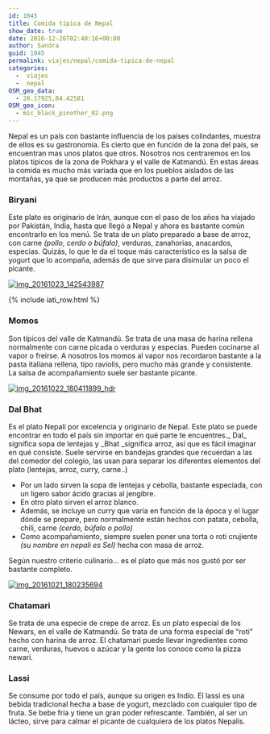 ```yaml
---
id: 1045
title: Comida típica de Nepal
show_date: true
date: 2016-12-26T02:40:16+00:00
author: Sandra
guid: 1045
permalink: viajes/nepal/comida-tipica-de-nepal
categories:
  -  viajes
  -  nepal
OSM_geo_data:
  - 28.17925,84.42581
OSM_geo_icon:
  - mic_black_pinother_02.png
---
```

Nepal es un país con bastante influencia de los países colindantes, muestra de ellos es su gastronomía. Es cierto que en función de la zona del país, se encuentran mas unos platos que otros. Nosotros nos centraremos en los platos típicos de la zona de Pokhara y el valle de Katmandú. En estas áreas la comida es mucho más variada que en los pueblos aislados de las montañas, ya que se producen más productos a parte del arroz.

### Biryani

Este plato es originario de Irán, aunque con el paso de los años ha viajado por Pakistán, India, hasta que llegó a Nepal y ahora es bastante común encontrarlo en los menú. Se trata de un plato preparado a base de arroz, con carne _(pollo, cerdo o búfalo)_, verduras, zanahorias, anacardos, especias. Quizás, lo que le da el toque más característico es la salsa de yogurt que lo acompaña, además de que sirve para disimular un poco el picante.

[<img loading="lazy"  class="alignnone size-wcbig wp-image-1111" src="https://uploads.andeandaran.com/2016/12/IMG_20161023_142543987.jpg" alt="img_20161023_142543987" />](https://uploads.andeandaran.com/2016/12/IMG_20161023_142543987.jpg)

<!-- Start shortcoder -->

{% include iati_row.html %}


<!-- End shortcoder v4.0.3-->

### Momos

Son típicos del valle de Katmandú. Se trata de una masa de harina rellena normalmente con carne picada o verduras y especias. Pueden cocinarse al vapor o freírse. A nosotros los momos al vapor nos recordaron bastante a la pasta italiana rellena, tipo raviolis, pero mucho más grande y consistente. La salsa de acompañamiento suele ser bastante picante.

[<img loading="lazy"  class="alignnone size-wcbig wp-image-1110" src="https://uploads.andeandaran.com/2016/12/IMG_20161022_180411899_HDR.jpg" alt="img_20161022_180411899_hdr" />](https://uploads.andeandaran.com/2016/12/IMG_20161022_180411899_HDR.jpg)

### Dal Bhat

Es el plato Nepalí por excelencia y originario de Nepal. Este plato se puede encontrar en todo el país sin importar en qué parte te encuentres._ Dal_ significa sopa de lentejas y _Bhat _significa arroz, así que es fácil imaginar en qué consiste. Suele servirse en bandejas grandes que recuerdan a las del comedor del colegio, las usan para separar los diferentes elementos del plato (lentejas, arroz, curry, carne..)

  * Por un lado sirven la sopa de lentejas y cebolla, bastante especiada, con un ligero sabor ácido gracias al jengibre.
  * En otro plato sirven el arroz blanco.
  * Además, se incluye un curry que varía en función de la época y el lugar dónde se prepare, pero normalmente están hechos con patata, cebolla, chili, carne _(cerdo, búfalo o pollo)_
  * Como acompañamiento, siempre suelen poner una torta o roti crujiente _(su nombre en nepali es Sel)_ hecha con masa de arroz.

Según nuestro criterio culinario... es el plato que más nos gustó por ser bastante completo.

[<img loading="lazy"  class="alignnone wp-image-1109 size-wcbig" src="https://uploads.andeandaran.com/2016/12/IMG_20161021_180235694-e1482720952986.jpg?resize=800%2C540" alt="img_20161021_180235694" />](https://uploads.andeandaran.com/2016/12/IMG_20161021_180235694-e1482720724953.jpg)

### 

### Chatamari

Se trata de una especie de crepe de arroz. Es un plato especial de los Newars, en el valle de Katmandú. Se trata de una forma especial de “roti” hecho con harina de arroz. El chatamari puede llevar ingredientes como carne, verduras, huevos o azúcar y la gente los conoce como la pizza newari.

### Lassi

Se consume por todo el país, aunque su origen es Indio. El lassi es una bebida tradicional hecha a base de yogurt, mezclado con cualquier tipo de fruta. Se bebe fría y tiene un gran poder refrescante. También, al ser un lácteo, sirve para calmar el picante de cualquiera de los platos Nepalís.